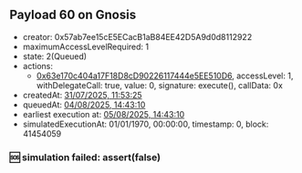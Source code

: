## Payload 60 on Gnosis

- creator: 0x57ab7ee15cE5ECacB1aB84EE42D5A9d0d8112922
- maximumAccessLevelRequired: 1
- state: 2(Queued)
- actions:
  - [0x63e170c404a17F18D8cD90226117444e5EE510D6](https://gnosisscan.io/tx/0x63e170c404a17F18D8cD90226117444e5EE510D6), accessLevel: 1, withDelegateCall: true, value: 0, signature: execute(), callData: 0x
- createdAt: [31/07/2025, 11:53:25](https://gnosisscan.io/tx/0x8876d43a3660bf1c8c04bfa376e6692454831486c550e6281ab7afbdfaf96a96)
- queuedAt: [04/08/2025, 14:43:10](https://gnosisscan.io/tx/0x2bded9f0c3f5e9cd34d8ad2ed1dc551832d6a30dff272486211953fb9b16062e)
- earliest execution at: [05/08/2025, 14:43:10](https://www.epochconverter.com/countdown?q=1754404990)
- simulatedExecutionAt: 01/01/1970, 00:00:00, timestamp: 0, block: 41454059
### :sos: simulation failed: assert(false)
